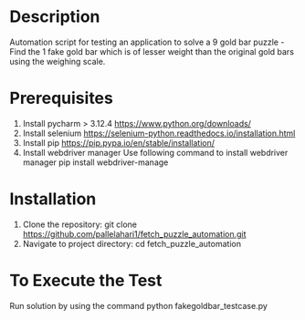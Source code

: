 
# Description
Automation script for testing an application to solve a 9 gold bar puzzle - Find the 1 fake gold bar which is of
lesser weight than the original gold bars using the weighing scale.

# Prerequisites
1. Install pycharm > 3.12.4 https://www.python.org/downloads/
2. Install selenium https://selenium-python.readthedocs.io/installation.html
3. Install pip https://pip.pypa.io/en/stable/installation/
4. Install webdriver manager
Use following command to install webdriver manager
pip install webdriver-manage

# Installation

1. Clone the repository:  git clone https://github.com/pallelahari1/fetch_puzzle_automation.git
2. Navigate to project directory: cd fetch_puzzle_automation

# To Execute the Test

Run solution by using the command python fakegoldbar_testcase.py




